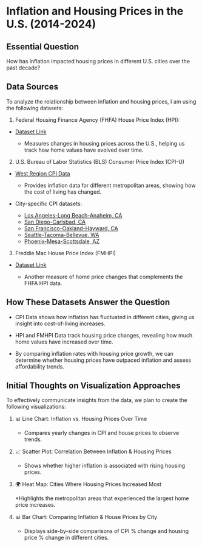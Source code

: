 # Inflation and Housing Prices in the U.S. (2014-2024)

## Essential Question

How has inflation impacted housing prices in different U.S. cities over the past decade?

## Data Sources

To analyze the relationship between inflation and housing prices, I am using the following datasets:

1. Federal Housing Finance Agency (FHFA) House Price Index (HPI):

* [Dataset Link](https://www.fhfa.gov/data/hpi/datasets?utm_source=chatgpt.com)

  * Measures changes in housing prices across the U.S., helping us track how home values have evolved over time.

2. U.S. Bureau of Labor Statistics (BLS) Consumer Price Index (CPI-U)

* [West Region CPI Data](https://www.bls.gov/regions/west/factsheet/consumer-price-index-data-tables.htm?utm_source=chatgpt.com)

  * Provides inflation data for different metropolitan areas, showing how the cost of living has changed.

* City-specific CPI datasets:
  * [Los Angeles-Long Beach-Anaheim, CA](https://data.bls.gov/timeseries/CUURS49ASA0&output_view=pct_12mths#)
  * [San Diego-Carlsbad, CA](https://data.bls.gov/timeseries/CUURS49ESA0&output_view=pct_12mths)
  * [San Francisco-Oakland-Hayward, CA](https://data.bls.gov/timeseries/CUURS49BSA0&output_view=pct_12mths)
  * [Seattle-Tacoma-Bellevue, WA](https://data.bls.gov/timeseries/CUURS49DSA0&output_view=pct_12mths)
  * [Phoenix-Mesa-Scottsdale, AZ](https://data.bls.gov/timeseries/CUURS48ASA0&output_view=pct_12mths)

3. Freddie Mac House Price Index (FMHPI)

* [Dataset Link](https://www.freddiemac.com/research/indices/house-price-index?utm_source=chatgpt.com)

  * Another measure of home price changes that complements the FHFA HPI data.

## How These Datasets Answer the Question

* CPI Data shows how inflation has fluctuated in different cities, giving us insight into cost-of-living increases.

* HPI and FMHPI Data track housing price changes, revealing how much home values have increased over time.
  
* By comparing inflation rates with housing price growth, we can determine whether housing prices have outpaced inflation and assess affordability trends.

## Initial Thoughts on Visualization Approaches

To effectively communicate insights from the data, we plan to create the following visualizations:

1. 📊 Line Chart: Inflation vs. Housing Prices Over Time

   * Compares yearly changes in CPI and house prices to observe trends.

3. 📈 Scatter Plot: Correlation Between Inflation & Housing Prices

   * Shows whether higher inflation is associated with rising housing prices.

3. 🌍 Heat Map: Cities Where Housing Prices Increased Most
  
   *Highlights the metropolitan areas that experienced the largest home price increases.

6. 📊 Bar Chart: Comparing Inflation & House Prices by City
   
   * Displays side-by-side comparisons of CPI % change and housing price % change in different cities.
